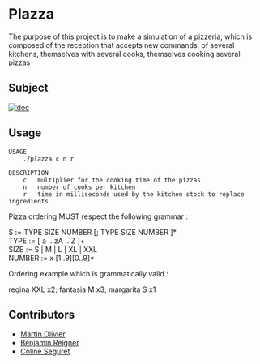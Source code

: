 # Plazza
The purpose of this project is to make a simulation of a pizzeria, which is composed of the
reception that accepts new commands, of several kitchens, themselves with several cooks, themselves
cooking several pizzas

## Subject

[![doc](https://img.shields.io/badge/Subject-pdf-red.svg)](./subject.pdf)
 
## Usage
```
USAGE
    ./plazza c n r

DESCRIPTION
    c	multiplier for the cooking time of the pizzas
    n	number of cooks per kitchen
    r	time in milliseconds used by the kitchen stock to replace ingredients
```

Pizza ordering MUST respect the following grammar :  

S := TYPE SIZE NUMBER [; TYPE SIZE NUMBER ]*  
TYPE := [ a .. zA .. Z ]+  
SIZE := S | M | L | XL | XXL  
NUMBER := x [1..9][0..9]*  

Ordering example which is grammatically valid :  

regina XXL x2; fantasia M x3; margarita S x1


## Contributors

- [Martin Olivier](https://github.com/tocola)
- [Benjamin Reigner](https://github.com/Breigner01)
- [Coline Seguret](https://github.com/Cleopha)
